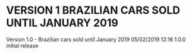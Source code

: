 
VERSION 1  BRAZILIAN CARS SOLD UNTIL JANUARY 2019
=================================================

   Version 1.0 - Brazilian cars sold until January 2019
      05/02/2019 12:16  1.0.0  initial release
